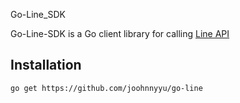 Go-Line_SDK

Go-Line-SDK is a Go client library for calling [Line API](https://developers.line.biz/en/docs/)

##  Installation

```bash
go get https://github.com/joohnnyyu/go-line
```

